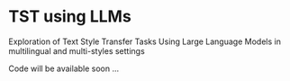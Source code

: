 # TST using LLMs
Exploration of Text Style Transfer Tasks Using Large Language Models in multilingual and multi-styles settings

Code will be available soon ...
